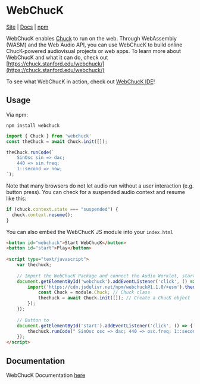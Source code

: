 # WebChucK
[Site](https://chuck.stanford.edu/webchuck/) | [Docs](./docs/classes/Chuck.md) | [npm](https://www.npmjs.com/package/webchuck)

WebChucK enables [Chuck](https://chuck.stanford.edu) to run on the web. Through WebAssembly (WASM) and the Web Audio API, you can use WebChucK to build online ChucK-powered audiovisual projects or web apps. To learn more about WebChucK and what it can do, check out [https://chuck.stanford.edu/webchuck/](https://chuck.stanford.edu/webchuck/)

To see what WebChucK in action, check out [WebChucK IDE](https://chuck.stanford.edu/ide/)!

## Usage

Via npm:

```
npm install webchuck
```

```js
import { Chuck } from 'webchuck'
const theChuck = await Chuck.init([]);

theChuck.runCode(`
    SinOsc sin => dac;
    440 => sin.freq;
    1::second => now;
`);
```

Note that many browsers do not let audio run without a user interaction (e.g. button press).
You can check for a suspended audio context and resume like this:

```js
if (chuck.context.state === "suspended") {
  chuck.context.resume();
}
```

You can also embed the WebChucK JS module into your `index.html`

```html
<button id="webchuck">Start WebChucK</button>
<button id="start">Play</button>
    
<script type="text/javascript">
    var thechuck; 
    
    // Import the WebChucK Package and connect the Audio Worklet, start the VM
    document.getElementById('webchuck').addEventListener('click', () => {
        import('https://cdn.jsdelivr.net/npm/webchuck@1.1.0/+esm').then(async (module) => {
            const Chuck = module.Chuck; // Chuck class
            thechuck = await Chuck.init([]); // Create a ChucK object
        });
    });
    
    // Button to 
    document.getElementById('start').addEventListener('click', () => {
        thechuck.runCode(" SinOsc osc => dac; 440 => osc.freq; 1::second => now; ");
    });
</script>
```


## Documentation

WebChucK Documentation [here](./docs/classes/Chuck.md)
